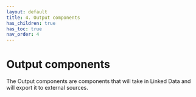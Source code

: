 ```yaml
---
layout: default
title: 4. Output components
has_children: true
has_toc: true
nav_order: 4
---
```


# Output components

The Output components are components that will take in Linked Data and will export it to external sources.
